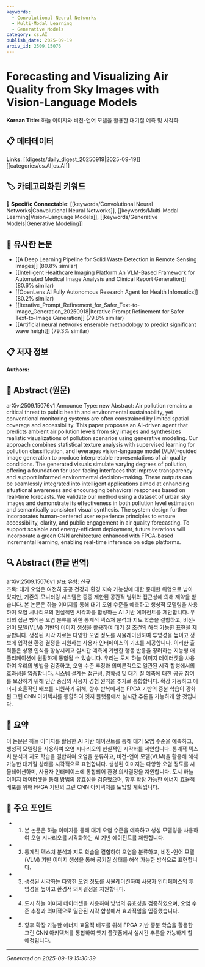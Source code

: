 ```yaml
---
keywords:
  - Convolutional Neural Networks
  - Multi-Modal Learning
  - Generative Models
category: cs.AI
publish_date: 2025-09-19
arxiv_id: 2509.15076
---
```


<!-- KEYWORD_LINKING_METADATA:
{
  "processed_timestamp": "2025-09-22 21:43:20.102298",
  "vocabulary_version": "1.0",
  "selected_keywords": [
    "Convolutional Neural Networks",
    "Multi-Modal Learning",
    "Generative Models"
  ],
  "rejected_keywords": [
    "Edge Computing"
  ],
  "similarity_scores": {
    "Convolutional Neural Networks": 0.85,
    "Multi-Modal Learning": 0.82,
    "Generative Models": 0.79
  },
  "extraction_method": "AI_prompt_based",
  "budget_applied": true
}
-->


# Forecasting and Visualizing Air Quality from Sky Images with Vision-Language Models

**Korean Title:** 하늘 이미지와 비전-언어 모델을 활용한 대기질 예측 및 시각화

## 📋 메타데이터

**Links**: [[digests/daily_digest_20250919|2025-09-19]]   [[categories/cs.AI|cs.AI]]

## 🏷️ 카테고리화된 키워드
**🔗 Specific Connectable**: [[keywords/Convolutional Neural Networks|Convolutional Neural Networks]], [[keywords/Multi-Modal Learning|Vision-Language Models]], [[keywords/Generative Models|Generative Modeling]]

## 🔗 유사한 논문
- [[A Deep Learning Pipeline for Solid Waste Detection in Remote Sensing Images]] (80.8% similar)
- [[Intelligent Healthcare Imaging Platform An VLM-Based Framework for Automated Medical Image Analysis and Clinical Report Generation]] (80.6% similar)
- [[OpenLens AI Fully Autonomous Research Agent for Health Infomatics]] (80.2% similar)
- [[Iterative_Prompt_Refinement_for_Safer_Text-to-Image_Generation_20250918|Iterative Prompt Refinement for Safer Text-to-Image Generation]] (79.8% similar)
- [[Artificial neural networks ensemble methodology to predict significant wave height]] (79.3% similar)

## 📋 저자 정보

**Authors:** 

## 📄 Abstract (원문)

arXiv:2509.15076v1 Announce Type: new 
Abstract: Air pollution remains a critical threat to public health and environmental sustainability, yet conventional monitoring systems are often constrained by limited spatial coverage and accessibility. This paper proposes an AI-driven agent that predicts ambient air pollution levels from sky images and synthesizes realistic visualizations of pollution scenarios using generative modeling. Our approach combines statistical texture analysis with supervised learning for pollution classification, and leverages vision-language model (VLM)-guided image generation to produce interpretable representations of air quality conditions. The generated visuals simulate varying degrees of pollution, offering a foundation for user-facing interfaces that improve transparency and support informed environmental decision-making. These outputs can be seamlessly integrated into intelligent applications aimed at enhancing situational awareness and encouraging behavioral responses based on real-time forecasts. We validate our method using a dataset of urban sky images and demonstrate its effectiveness in both pollution level estimation and semantically consistent visual synthesis. The system design further incorporates human-centered user experience principles to ensure accessibility, clarity, and public engagement in air quality forecasting. To support scalable and energy-efficient deployment, future iterations will incorporate a green CNN architecture enhanced with FPGA-based incremental learning, enabling real-time inference on edge platforms.

## 🔍 Abstract (한글 번역)

arXiv:2509.15076v1 발표 유형: 신규  
초록: 대기 오염은 여전히 공공 건강과 환경 지속 가능성에 대한 중대한 위협으로 남아 있지만, 기존의 모니터링 시스템은 종종 제한된 공간적 범위와 접근성에 의해 제약을 받습니다. 본 논문은 하늘 이미지를 통해 대기 오염 수준을 예측하고 생성적 모델링을 사용하여 오염 시나리오의 현실적인 시각화를 합성하는 AI 기반 에이전트를 제안합니다. 우리의 접근 방식은 오염 분류를 위한 통계적 텍스처 분석과 지도 학습을 결합하고, 비전-언어 모델(VLM) 기반의 이미지 생성을 활용하여 대기 질 조건의 해석 가능한 표현을 제공합니다. 생성된 시각 자료는 다양한 오염 정도를 시뮬레이션하여 투명성을 높이고 정보에 입각한 환경 결정을 지원하는 사용자 인터페이스의 기초를 제공합니다. 이러한 출력물은 상황 인식을 향상시키고 실시간 예측에 기반한 행동 반응을 장려하는 지능형 애플리케이션에 원활하게 통합될 수 있습니다. 우리는 도시 하늘 이미지 데이터셋을 사용하여 우리의 방법을 검증하고, 오염 수준 추정과 의미론적으로 일관된 시각 합성에서의 효과성을 입증합니다. 시스템 설계는 접근성, 명확성 및 대기 질 예측에 대한 공공 참여를 보장하기 위해 인간 중심의 사용자 경험 원칙을 추가로 통합합니다. 확장 가능하고 에너지 효율적인 배포를 지원하기 위해, 향후 반복에서는 FPGA 기반의 증분 학습이 강화된 그린 CNN 아키텍처를 통합하여 엣지 플랫폼에서 실시간 추론을 가능하게 할 것입니다.

## 📝 요약

이 논문은 하늘 이미지를 활용한 AI 기반 에이전트를 통해 대기 오염 수준을 예측하고, 생성적 모델링을 사용하여 오염 시나리오의 현실적인 시각화를 제안합니다. 통계적 텍스처 분석과 지도 학습을 결합하여 오염을 분류하고, 비전-언어 모델(VLM)을 활용해 해석 가능한 대기질 상태를 시각적으로 표현합니다. 생성된 이미지는 다양한 오염 정도를 시뮬레이션하며, 사용자 인터페이스에 통합되어 환경 의사결정을 지원합니다. 도시 하늘 이미지 데이터셋을 통해 방법의 유효성을 검증했으며, 향후 확장 가능한 에너지 효율적 배포를 위해 FPGA 기반의 그린 CNN 아키텍처를 도입할 계획입니다.

## 🎯 주요 포인트

- 1. 본 논문은 하늘 이미지를 통해 대기 오염 수준을 예측하고 생성 모델링을 사용하여 오염 시나리오를 시각화하는 AI 기반 에이전트를 제안합니다.

- 2. 통계적 텍스처 분석과 지도 학습을 결합하여 오염을 분류하고, 비전-언어 모델(VLM) 기반 이미지 생성을 통해 공기질 상태를 해석 가능한 방식으로 표현합니다.

- 3. 생성된 시각화는 다양한 오염 정도를 시뮬레이션하여 사용자 인터페이스의 투명성을 높이고 환경적 의사결정을 지원합니다.

- 4. 도시 하늘 이미지 데이터셋을 사용하여 방법의 유효성을 검증하였으며, 오염 수준 추정과 의미적으로 일관된 시각 합성에서 효과적임을 입증했습니다.

- 5. 향후 확장 가능한 에너지 효율적 배포를 위해 FPGA 기반 증분 학습을 활용한 그린 CNN 아키텍처를 통합하여 엣지 플랫폼에서 실시간 추론을 가능하게 할 예정입니다.

---

*Generated on 2025-09-19 15:30:39*